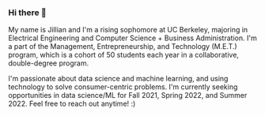 ### Hi there 👋

My name is Jillian and I'm a rising sophomore at UC Berkeley, majoring in Electrical Engineering and Computer Science + Business Administration. I'm a part of the Management, Entrepreneurship, and Technology (M.E.T.) program, which is a cohort of 50 students each year in a collaborative, double-degree program.

I'm passionate about data science and machine learning, and using technology to solve consumer-centric problems. I'm currently seeking opportunities in data science/ML for Fall 2021, Spring 2022, and Summer 2022. Feel free to reach out anytime! :)

<!--
**jilliangoldberg/jilliangoldberg** is a ✨ _special_ ✨ repository because its `README.md` (this file) appears on your GitHub profile.

Here are some ideas to get you started:

- 🔭 I’m currently working on ...
- 🌱 I’m currently learning ...
- 👯 I’m looking to collaborate on ...
- 🤔 I’m looking for help with ...
- 💬 Ask me about ...
- 📫 How to reach me: ...
- 😄 Pronouns: ...
- ⚡ Fun fact: ...
-->
